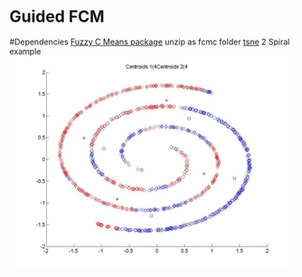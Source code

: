 # Guided FCM
#Dependencies
[Fuzzy C Means package](http://ce.sharif.edu/~m_amiri/download/yfcmc/)
unzip as fcmc folder
[tsne](https://lvdmaaten.github.io/tsne/)
2 Spiral example
![Alt text](https://github.com/ultrai/Chap_4/blob/master/output_Mk92ZE%20(1).gif)
